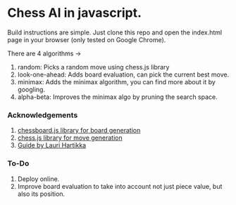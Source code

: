 # Chess AI in javascript.

Build instructions are simple. Just clone this repo and open the index.html page in your browser (only tested on Google
Chrome).

There are 4 algorithms ->
1. random: Picks a random move using chess.js library
2. look-one-ahead: Adds board evaluation, can pick the current best move.
3. minimax: Adds the minimax algorithm, you can find more about it by googling.
4. alpha-beta: Improves the minimax algo by pruning the search space.

### Acknowledgements

1. [chessboard.js library for board generation](http://chessboardjs.com/)
2. [chess.js library for move generation](https://github.com/jhlywa/chess.js/blob/master/README.md)
3. [Guide by Lauri Hartikka](https://www.freecodecamp.org/news/simple-chess-ai-step-by-step-1d55a9266977/)

### To-Do
1. Deploy online.
2. Improve board evaluation to take into account not just piece value, but also its position.
